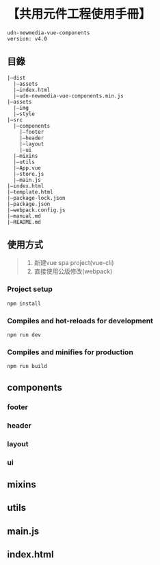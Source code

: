 # 【共用元件工程使用手冊】

```
udn-newmedia-vue-components
version: v4.0
```

## 目錄
```
|—dist
  |—assets
  |—index.html
  |—udn-newmedia-vue-components.min.js
|—assets
  |—img
  |—style
|—src
  |—components
    |—footer
    |—header
    |—layout
    |—ui
  |—mixins
  |—utils
  |—App.vue
  |—store.js
  |—main.js
|—index.html
|—template.html
|—package-lock.json
|—package.json
|—webpack.config.js
|—manual.md
|—README.md
```

## 使用方式
> 1. 新建vue spa project(vue-cli)
> 2. 直接使用公版修改(webpack)

### Project setup
```
npm install
```
### Compiles and hot-reloads for development
```
npm run dev
```
### Compiles and minifies for production
```
npm run build
```


## components
### footer
### header
### layout
### ui

## mixins
## utils
## main.js
## index.html
